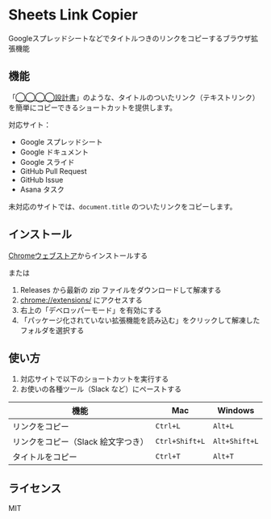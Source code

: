 # Sheets Link Copier
Googleスプレッドシートなどでタイトルつきのリンクをコピーするブラウザ拡張機能

## 機能
「[◯◯◯◯設計書](https://example.com)」のような、タイトルのついたリンク（テキストリンク）を簡単にコピーできるショートカットを提供します。

対応サイト：
- Google スプレッドシート
- Google ドキュメント
- Google スライド
- GitHub Pull Request
- GitHub Issue
- Asana タスク

未対応のサイトでは、`document.title` のついたリンクをコピーします。

## インストール
[Chromeウェブストア](https://chromewebstore.google.com/org/private)からインストールする

または
1. Releases から最新の zip ファイルをダウンロードして解凍する 
2. [chrome://extensions/](chrome://extensions/) にアクセスする
3. 右上の「デベロッパーモード」を有効にする
4. 「パッケージ化されていない拡張機能を読み込む」をクリックして解凍したフォルダを選択する

## 使い方
1. 対応サイトで以下のショートカットを実行する
2. お使いの各種ツール（Slack など）にペーストする

| 機能                            | Mac             | Windows        |
|--------------------------------|-----------------|----------------|
| リンクをコピー                   | `Ctrl+L`        | `Alt+L`        |
| リンクをコピー（Slack 絵文字つき） | `Ctrl+Shift+L`  | `Alt+Shift+L`  |
| タイトルをコピー                  | `Ctrl+T`        | `Alt+T`        |



## ライセンス
MIT
